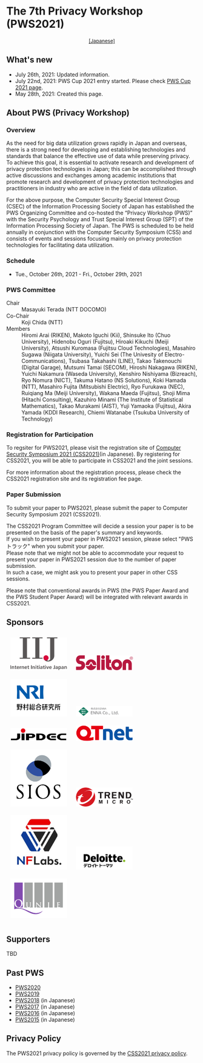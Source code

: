 # The 7th Privacy Workshop (PWS2021)

<div style="text-align: center;">
 <font size="2">
  <a href="./index.html">[Japanese]</a>
 </font>
</div>

## What's new
- July 26th, 2021: Updated information.
- July 22nd, 2021: PWS Cup 2021 entry started. Please check [PWS Cup 2021 page](./cup21_e.html).
- May 28th, 2021: Created this page.

## About PWS (Privacy Workshop)
### Overview

As the need for big data utilization grows rapidly in Japan and overseas, there is a strong need for developing and establishing technologies and standards that balance the effective use of data while preserving privacy. To achieve this goal, it is essential to activate research and development of privacy protection technologies in Japan; this can be accomplished through active discussions and exchanges among academic institutions that promote research and development of privacy protection technologies and practitioners in industry who are active in the field of data utilization.

For the above purpose, the Computer Security Special Interest Group (CSEC) of the Information Processing Society of Japan has established the PWS Organizing Committee and co-hosted the “Privacy Workshop (PWS)” with the Security Psychology and Trust Special Interest Group (SPT) of the Information Processing Society of Japan. The PWS is scheduled to be held annually in conjunction with the Computer Security Symposium (CSS) and consists of events and sessions focusing mainly on privacy protection technologies for facilitating data utilization.

### Schedule

- Tue., October 26th, 2021 - Fri., October 29th, 2021

### PWS Committee

<dl>
 <dt>Chair</dt>
 <dd>Masayuki Terada (NTT DOCOMO)</dd>
 <dt>Co-Chair</dt>
 <dd>Koji Chida (NTT)</dd>
 <dt>Members</dt>
 <dd>Hiromi Arai (RIKEN), Makoto Iguchi (Kii), Shinsuke Ito (Chuo University), Hidenobu Oguri (Fujitsu), Hiroaki Kikuchi (Meiji University), Atsushi Kuromasa (Fujitsu Cloud Technologies), Masahiro Sugawa (Niigata University), Yuichi Sei (The Univesity of Electro-Communications), Tsubasa Takahashi (LINE), Takao Takenouchi (Digital Garage), Mutsumi Tamai (SECOM), Hiroshi Nakagawa (RIKEN), Yuichi Nakamura (Waseda University), Kenshiro Nishiyama (Bizreach), Ryo Nomura (NICT), Takuma Hatano (NS Solutions), Koki Hamada (NTT), Masahiro Fujita (Mitsubishi Electric), Ryo Furukawa (NEC), Ruiqiang Ma (Meiji University), Wakana Maeda (Fujitsu), Shoji Mima (Hitachi Consulting), Kazuhiro Minami (The Institute of Statistical Mathematics), Takao Murakami (AIST), Yuji Yamaoka (Fujitsu), Akira Yamada (KDDI Research), Chiemi Watanabe (Tsukuba University of Technology)
 </dd>
</dl>

### Registration for Participation

To regsiter for PWS2021, please visit the registration site of [Computer Security Symposium 2021 (CSS2021)](https://www.iwsec.org/css/2021/index.html)(in Japanese). By registering for CSS2021, you will be able to participate in CSS2021 and the joint sessions.

For more information about the registration process, please check the CSS2021 registration site and its registration fee page.

### Paper Submission

To submit your paper to PWS2021, please submit the paper to Computer Security Symposium 2021 (CSS2021).

The CSS2021 Program Committee will decide a session your paper is to be presented on the basis of the paper's summary and keywords.  
If you wish to present your paper in PWS2021 session, please select "PWSトラック" when you submit your paper.  
Please note that we might not be able to accommodate your request to present your paper in PWS2021 session due to the number of paper submission.  
In such a case, we might ask you to present your paper in other CSS sessions.

Please note that conventional awards in PWS (the PWS Paper Award and the PWS Student Paper Award) will be integrated with relevant awards in CSS2021.

## Sponsors

<a href="https://www.iij.ad.jp/wizsafe/"><img src="Images/sponsors/IIJ.png" style="width:150px; margin: 10px"></a>
<a href="https://www.soliton.co.jp/"><img src="Images/sponsors/Soliton.png" style="width:150px; margin: 10px"></a>
<a href="https://www.nri.com/jp/"><img src="Images/sponsors/NRI.png" style="width:150px; margin: 10px"></a>
<a href="https://www.enna.co.jp/"><img src="Images/sponsors/ENNA.png" style="width:150px; margin: 10px"></a>
<a href="https://www.jipdec.or.jp/"><img src="Images/sponsors/JIPDEC.jpg" style="width:150px; margin: 10px"></a>
<a href="https://www.qtnet.co.jp/"><img src="Images/sponsors/QTnet.png" style="width:150px; margin: 10px"></a>
<a href="https://www.sios.com/"><img src="Images/sponsors/SIOS.gif" style="width:150px; margin: 10px"></a>
<a href="https://www.trendmicro.com"><img src="Images/sponsors/TM.png" style="width:150px; margin: 10px"></a>
<a href="http://nflaboratories.co.jp/"><img src="Images/sponsors/NFLabs.jpg" style="width:150px; margin: 10px"></a>
<a href="http://www.deloitte.com/jp/cyber/"><img src="Images/sponsors/deloitte.JPG" style="width:150px; margin: 10px"></a>
<a href="https://www.qunie.com/"><img src="Images/sponsors/qunie.JPG" style="width:150px; margin: 10px"></a>

## Supporters

TBD

## Past PWS
- [PWS2020](https://www.iwsec.org/pws/2020/index_e.html)
- [PWS2019](https://www.iwsec.org/pws/2019/index_e.html)
- [PWS2018](https://www.iwsec.org/pws/2018/) (in Japanese)
- [PWS2017](https://www.iwsec.org/pws/2017/) (in Japanese)
- [PWS2016](https://www.iwsec.org/pws/2016/) (in Japanese)
- [PWS2015](https://www.iwsec.org/pws/2015/) (in Japanese)

## Privacy Policy

The PWS2021 privacy policy is governed by the [CSS2021 privacy policy](https://www.iwsec.org/css/2021/privacy.html).
